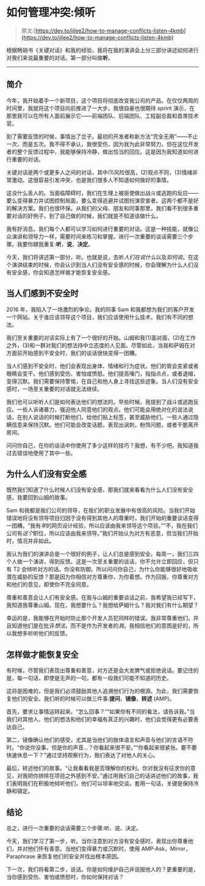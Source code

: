 # 如何管理冲突:倾听

> 原文:[https://dev.to/ijlee2/how-to-manage-conflicts-listen-4kmb](https://dev.to/ijlee2/how-to-manage-conflicts-listen-4kmb)

根据畅销书《关键对话》和我的经验，我将在我的演讲会上分三部分讲述如何进行对我们来说最重要的对话。第一部分叫做**听**。

* * *

## [](#introduction)简介

今年，我开始着手一个新项目，这个项目将彻底改变我公司的产品。在仅仅两周的时间里，我就将这个项目向前推进了一大步。我很自豪也很期待 sprint 演示，在那里我可以在所有人面前展示它——前端团队、后端团队、工程副总裁和首席技术官。

到了需要反馈的时候，事情出了岔子。最初的开发者称新方法“完全无用”——不止一次，而是五次。我不得不承认，我很受伤，因为我为此非常努力。但在这位开发者的整个反馈过程中，我能够保持冷静，做出恰当的回应。这是因为我知道如何进行重要的对话。

关键对话是两个或更多人之间的对话，其中(1)风险很高，(2)观点不同，(3)情绪非常激动。这很容易引发冲突，也是我们很多人不知道如何做好的事情。

这没什么丢人的。当面临障碍时，我们在生理上被驱使做出战斗或逃跑的反应——要么变得暴力并试图控制局面，要么变得逃避并试图扮演受害者。这两个都不是好的解决方案。我们也很环保。从我们的父母、朋友和同事那里，我们看不到很多重要对话的好例子。到了自己做的时候，我们就是不知道该做什么。

我有好消息。我们每个人都可以学习如何进行重要的对话。这是一种技能，就像公众演讲和领导力一样，需要时间来练习和掌握。进行一次重要的谈话需要三个步骤。我要你跟我重复:**听**，**说**，**决定**。

今天，我们将讲述第一部分，听。也就是说，去听*人们在说什么*以及*如何说*。在这个演讲结束的时候，你会认识到当人们没有安全感的时候，你会理解为什么人们没有安全感，你会知道怎样做才能恢复安全感。

## [](#when-people-dont-feel-safe)当人们感到不安全时

2016 年，我陷入了一场激烈的争论。我的同事 Sam 和我都想为我们的客户开发一个网站。关于谁应该领导这个项目，我们应该使用什么技术，我们有不同的想法。

我们至关重要的对话实际上有了一个很好的开始。山姆和我(1)面对面，(2)在工作之外，(3)和一群对我们的想法持中立态度的人见面。尽管如此，当我和萨姆在对方面前开始感到不安全时，我们的谈话很快变得一团糟。

当人们感到不安全时，他们会表现出身体、情绪和行为症状。他们的胃会变紧或者眼睛会变干。他们感到受伤、害怕或愤怒。他们提高嗓门，指指点点，或者退缩，变得沉默。我们需要保持警惕，在自己和他人身上寻找这些迹象。当人们没有安全感时，一场至关重要的对话就无法继续。

我们也可以听听人们是如何表达他们的想法的。早些时候，我提到了战斗或逃跑反应。一些人诉诸暴力，强迫他人同意他们的观点。他们可能会用绝对化的说法说话，在别人说话的时候打断他们，给他们贴上标签，甚至威胁他们。一些人通过隐瞒信息来保持沉默。他们可能会改变话题，表现出讽刺，粉饰问题，或者干脆离开房间。

问问你自己，在你的谈话中你使用了多少这样的技巧？我想，有不少吧。我知道我过去错误地使用了其中一些。

## [](#why-people-dont-feel-safe)为什么人们没有安全感

既然我们知道了什么时候人们没有安全感，那我们就来看看为什么人们没有安全感。我要回到山姆的故事。

Sam 和我都是我们公司的领导，在我们的职业发展中有很高的风险。当我们开始错误地将没有领导项目归因于没有得到其他人的尊重时，我们开始的重要谈话变得一团糟。“我有*年*的网页设计经验，所以应该由我来领导这个项目。”“不，我在我们公司有*这个*职位，所以应该由我来领导。”我们开始认为对方有恶意，但当我们开始时，情况并非如此。

我认为我们的演讲会是一个很好的例子，让人们总是感到安全。每周一，我们三四个人做一个演讲，得到反馈。这是一次至关重要的谈话，你不允许立即回应，但只有 T2 会倾听对方的话。你没有防御。所以问问你自己，为什么你能够很好地吸收潜在威胁的反馈？那是因为你相信对方尊重你，为你着想。作为回报，你尊重对方和他们的意见，即使你不完全同意。

尊重和善意会让人们有安全感。在我与山姆的重要谈话之前，我希望我已经写下，我知道我尊重山姆。现在，我想要什么？我想给萨姆什么？我对我们有什么期望？

幸运的是，我能够在开始时防止那个开发人员犯同样的错误。我非常尊重他们，并且知道他们是在批评*想法*，而不是作为开发者的*我*。我相信他们的意图是好的，所以我想多听听他们的反馈。

## [](#what-to-do-to-restore-safety)怎样做才能恢复安全

有时候，尽管我们表现出尊重和善意，对方还是会大发脾气或拒绝说话。要记住的是，每一句话，即使是无声的一句，都有一段我们可能不知道的历史。

这将是困难的，但是我们必须鼓励其他人追溯他们行为的根源。为此，我们需要恢复他们的安全。我们听的时候可以做三件事:**提问**，**镜像**，**转述** (AMP)。

首先，要求让事情运转起来。“怎么回事？”“如果你有不同的看法，请告诉我。”当我们对其他人、他们的想法和他们的幸福有真正的兴趣时，他们会觉得更有必要表达自己。

第二，镜像确认他们的感受，尤其是当他们的肢体语言和声音与他们的言语不符时。“你说你没事，但是你的声音...？你看起来很不安。”“你看起来很紧张。要不要快速休息一下？”通过坚持观察行为，我们表达了对他人的关心。

最后，转述他们的故事。“让我看看我是否理解你的权利。你对我没有征求你的意见，对我把你排除在项目之外感到不安。”通过用我们自己的话讲述他们的故事，我们表明我们在积极地倾听他们，他们可以坦率地交谈。套用一句话，关键是保持冷静和镇定。

## [](#conclusion)结论

总之，进行一次重要的谈话需要三个步骤:听、说、决定。

今天，我们学习了第一步，听。当你注意到对方没有安全感时，表现出你尊重他们，并对他们怀有善意。当他们变得暴力或沉默时，使用 AMP-Ask，Mirror，Paraphrase 来恢复他们的安全并找出根本原因。

下一次，我们将看第二步，说话。你是如何维护自己并说服他人的？更重要的是，当你感到受伤、害怕或愤怒时，你如何保持对话？